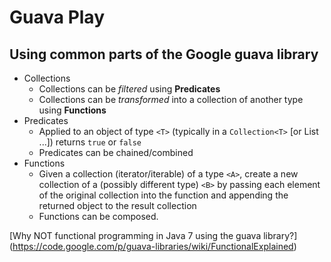 # Guava Play

## Using common parts of the Google guava library

* Collections
    * Collections can be _filtered_ using __Predicates__
    * Collections can be _transformed_ into a collection of another type using __Functions__
* Predicates
    * Applied to an object of type `<T>` (typically in a `Collection<T>` \[or List ...\]) returns `true` or `false`
    * Predicates can be chained/combined
* Functions
    * Given a collection (iterator/iterable) of a type `<A>`, create a new collection of a (possibly different type) `<B>`
    by passing each element of the original collection into the function and appending the returned object to the result collection
    * Functions can be composed.

[Why NOT functional programming in Java 7 using the guava library?] (https://code.google.com/p/guava-libraries/wiki/FunctionalExplained)